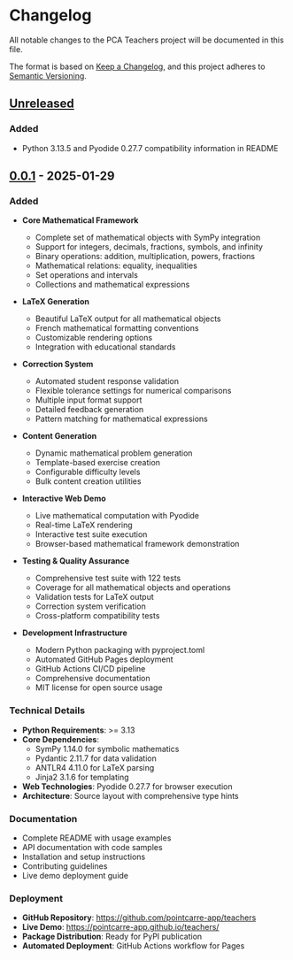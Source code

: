 # Changelog

All notable changes to the PCA Teachers project will be documented in this file.

The format is based on [Keep a Changelog](https://keepachangelog.com/en/1.0.0/),
and this project adheres to [Semantic Versioning](https://semver.org/spec/v2.0.0.html).

## [Unreleased]

### Added
- Python 3.13.5 and Pyodide 0.27.7 compatibility information in README

## [0.0.1] - 2025-01-29

### Added
- **Core Mathematical Framework**
  - Complete set of mathematical objects with SymPy integration
  - Support for integers, decimals, fractions, symbols, and infinity
  - Binary operations: addition, multiplication, powers, fractions
  - Mathematical relations: equality, inequalities
  - Set operations and intervals
  - Collections and mathematical expressions

- **LaTeX Generation**
  - Beautiful LaTeX output for all mathematical objects
  - French mathematical formatting conventions
  - Customizable rendering options
  - Integration with educational standards

- **Correction System**
  - Automated student response validation
  - Flexible tolerance settings for numerical comparisons
  - Multiple input format support
  - Detailed feedback generation
  - Pattern matching for mathematical expressions

- **Content Generation**
  - Dynamic mathematical problem generation
  - Template-based exercise creation
  - Configurable difficulty levels
  - Bulk content creation utilities

- **Interactive Web Demo**
  - Live mathematical computation with Pyodide
  - Real-time LaTeX rendering
  - Interactive test suite execution
  - Browser-based mathematical framework demonstration

- **Testing & Quality Assurance**
  - Comprehensive test suite with 122 tests
  - Coverage for all mathematical objects and operations
  - Validation tests for LaTeX output
  - Correction system verification
  - Cross-platform compatibility tests

- **Development Infrastructure**
  - Modern Python packaging with pyproject.toml
  - Automated GitHub Pages deployment
  - GitHub Actions CI/CD pipeline
  - Comprehensive documentation
  - MIT license for open source usage

### Technical Details
- **Python Requirements**: >= 3.13
- **Core Dependencies**:
  - SymPy 1.14.0 for symbolic mathematics
  - Pydantic 2.11.7 for data validation
  - ANTLR4 4.11.0 for LaTeX parsing
  - Jinja2 3.1.6 for templating
- **Web Technologies**: Pyodide 0.27.7 for browser execution
- **Architecture**: Source layout with comprehensive type hints

### Documentation
- Complete README with usage examples
- API documentation with code samples
- Installation and setup instructions
- Contributing guidelines
- Live demo deployment guide

### Deployment
- **GitHub Repository**: https://github.com/pointcarre-app/teachers
- **Live Demo**: https://pointcarre-app.github.io/teachers/
- **Package Distribution**: Ready for PyPI publication
- **Automated Deployment**: GitHub Actions workflow for Pages

[Unreleased]: https://github.com/pointcarre-app/teachers/compare/v0.0.1...HEAD
[0.0.1]: https://github.com/pointcarre-app/teachers/releases/tag/v0.0.1 